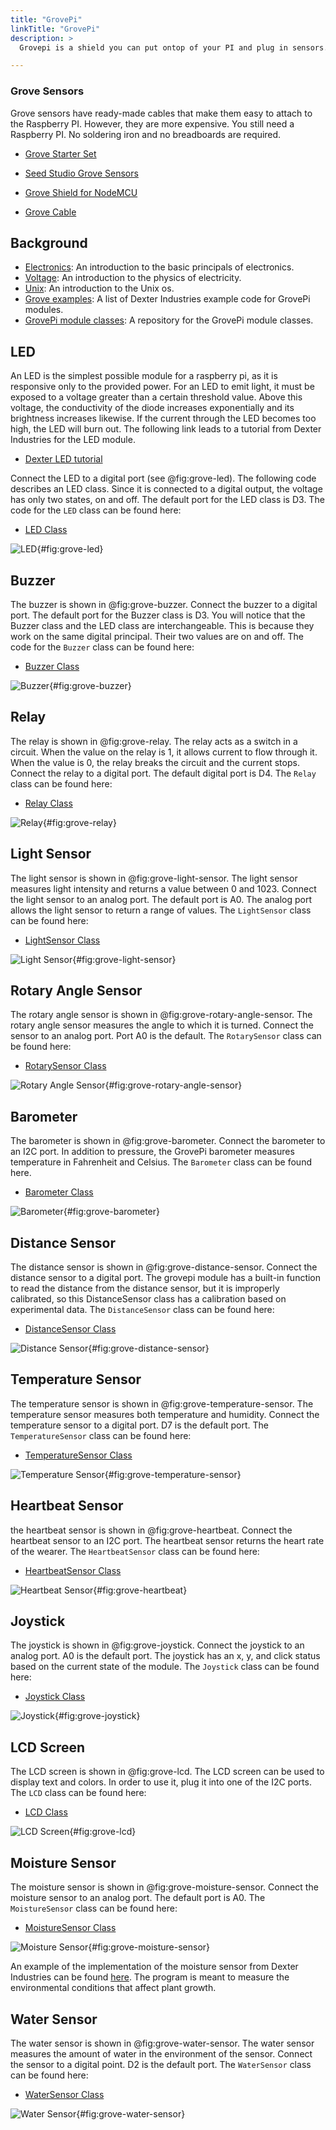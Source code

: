 ```yaml
---
title: "GrovePi"
linkTitle: "GrovePi"
description: >
  Grovepi is a shield you can put ontop of your PI and plug in sensors. This is often faster and easier then using a breadboard or soldering. Many sensors are available.

---
```


### Grove Sensors

Grove sensors have ready-made cables that make them easy to attach to
the Raspberry PI. However, they are more expensive. You still need a
Raspberry PI. No soldering iron and no breadboards are required.

-   [Grove Starter
    Set](https://www.seeedstudio.com/Grove-Starter-Kit-for-Arduino-p-1855.html)

-   [Seed Studio Grove
    Sensors](https://www.seeedstudio.com/category/Grove-c-1003.html)

-   [Grove Shield for
    NodeMCU](https://www.seeedstudio.com/Grove-Base-Shield-for-NodeMCU-p-2513.html)

-   [Grove
    Cable](http://www.switchdoc.com/2016/02/tutorial-intro-to-grove-connectors-for-arduinoraspberry-pi-projects/)

## Background

-   [Electronics](http://www.instructables.com/id/Basic-Electronics): An
    introduction to the basic principals of electronics.
-   [Voltage](https://learn.sparkfun.com/tutorials/voltage-current-resistance-and-ohms-law):
    An introduction to the physics of electricity.
-   [Unix](https://info-ee.eps.surrey.ac.uk/Teaching/Unix/index.html):
    An introduction to the Unix os.
-   [Grove
    examples](https://github.com/DexterInd/GrovePi/tree/master/Software/Python):
    A list of Dexter Industries example code for GrovePi modules.
-   [GrovePi module
    classes](https://github.com/cloudmesh/cloudmesh-pi/tree/master/cloudmesh/pi):
    A repository for the GrovePi module classes.

## LED

An LED is the simplest possible module for a raspberry pi, as it is
responsive only to the provided power. For an LED to emit light, it must
be exposed to a voltage greater than a certain threshold value. Above
this voltage, the conductivity of the diode increases exponentially and
its brightness increases likewise. If the current through the LED
becomes too high, the LED will burn out. The following link leads to a
tutorial from Dexter Industries for the LED module.

-   [Dexter LED
    tutorial](https://www.dexterindustries.com/GrovePi/projects-for-the-raspberry-pi/raspberry-pi-led-tutorial/)

Connect the LED to a digital port (see @fig:grove-led). The following code describes an LED
class. Since it is connected to a digital output, the voltage has only
two states, on and off. The default port for the LED class is D3. The
code for the `LED` class can be found here:

-   [LED
    Class](https://github.com/cloudmesh/cloudmesh-pi/blob/master/cloudmesh/pi/led.py)

![LED](led.jpg){#fig:grove-led}

## Buzzer

The buzzer is shown in @fig:grove-buzzer.  Connect the buzzer to a
digital port. The default port for the Buzzer class is D3. You will
notice that the Buzzer class and the LED class are
interchangeable. This is because they work on the same digital
principal. Their two values are on and off. The code for the `Buzzer`
class can be found here:

-   [Buzzer
    Class](https://github.com/cloudmesh/cloudmesh-pi/blob/master/cloudmesh/pi/buzzer.py)

![Buzzer](buzzer.jpg){#fig:grove-buzzer}

## Relay

The relay is shown in @fig:grove-relay.  The relay acts as a switch
in a circuit. When the value on the relay is 1, it allows current to
flow through it. When the value is 0, the relay breaks the circuit and
the current stops. Connect the relay to a digital port. The default
digital port is D4. The `Relay` class can be found here:

-   [Relay
    Class](https://github.com/cloudmesh/cloudmesh-pi/blob/master/cloudmesh/pi/relay.py)

![Relay](relay.jpg){#fig:grove-relay}

## Light Sensor

The light sensor is shown in @fig:grove-light-sensor.  The light
sensor measures light intensity and returns a value between 0
and 1023. Connect the light sensor to an analog port. The default port
is A0. The analog port allows the light sensor to return a range of
values. The `LightSensor` class can be found here:

-   [LightSensor
    Class](https://github.com/cloudmesh/cloudmesh-pi/blob/master/cloudmesh/pi/light.py)

![Light Sensor](light.jpg){#fig:grove-light-sensor}

## Rotary Angle Sensor

The rotary angle sensor is shown in @fig:grove-rotary-angle-sensor.
The rotary angle sensor measures the angle to which it is turned.
Connect the sensor to an analog port. Port A0 is the default. The
`RotarySensor` class can be found here:

-   [RotarySensor
    Class](https://github.com/cloudmesh/cloudmesh-pi/blob/master/cloudmesh/pi/rotary.py)

![Rotary Angle Sensor](rotary.jpg){#fig:grove-rotary-angle-sensor}

## Barometer

The barometer is shown in @fig:grove-barometer.  Connect the
barometer to an I2C port. In addition to pressure, the GrovePi
barometer measures temperature in Fahrenheit and Celsius. The
`Barometer` class can be found here.

-   [Barometer
    Class](https://github.com/cloudmesh/cloudmesh-pi/blob/master/cloudmesh/pi/barometer.py)

![Barometer](barometer.jpg){#fig:grove-barometer}

## Distance Sensor

The distance sensor is shown in @fig:grove-distance-sensor.  Connect
the distance sensor to a digital port. The grovepi module has a
built-in function to read the distance from the distance sensor, but
it is improperly calibrated, so this DistanceSensor class has a
calibration based on experimental data. The `DistanceSensor` class can
be found here:

-   [DistanceSensor
    Class](https://github.com/cloudmesh/cloudmesh-pi/blob/master/cloudmesh/pi/distance.py)

![Distance Sensor](distance.jpg){#fig:grove-distance-sensor}

## Temperature Sensor

The temperature sensor is shown in @fig:grove-temperature-sensor.
The temperature sensor measures both temperature and humidity. Connect
the temperature sensor to a digital port. D7 is the default port. The
`TemperatureSensor` class can be found here:

-   [TemperatureSensor
    Class](https://github.com/cloudmesh/cloudmesh-pi/blob/master/cloudmesh/pi/temperature.py)

![Temperature Sensor](temperature.jpg){#fig:grove-temperature-sensor}

## Heartbeat Sensor

the heartbeat sensor is shown in @fig:grove-heartbeat.  Connect the
heartbeat sensor to an I2C port. The heartbeat sensor returns the
heart rate of the wearer. The `HeartbeatSensor` class can be found
here:

-   [HeartbeatSensor
    Class](https://github.com/cloudmesh/cloudmesh-pi/blob/master/cloudmesh/pi/heartbeat.py)

![Heartbeat Sensor](heartbeat.jpg){#fig:grove-heartbeat}

## Joystick

The joystick is shown in @fig:grove-joystick.  Connect the joystick
to an analog port. A0 is the default port. The joystick has an x, y,
and click status based on the current state of the module. The
`Joystick` class can be found here:

-   [Joystick
    Class](https://github.com/cloudmesh/cloudmesh-pi/blob/master/cloudmesh/pi/joystick.py)

![Joystick](joystick.jpg){#fig:grove-joystick}

## LCD Screen

The LCD screen is shown in @fig:grove-lcd.  The LCD screen can be
used to display text and colors. In order to use it, plug it into one
of the I2C ports. The `LCD` class can be found here:

-   [LCD
    Class](https://github.com/cloudmesh/cloudmesh-pi/blob/master/cloudmesh/pi/lcd.py)

![LCD Screen](lcd.jpg){#fig:grove-lcd}

## Moisture Sensor

The moisture sensor is shown in @fig:grove-moisture-sensor.  Connect
the moisture sensor to an analog port. The default port is A0.  The
`MoistureSensor` class can be found here:

-   [MoistureSensor
    Class](https://github.com/cloudmesh/cloudmesh-pi/blob/master/cloudmesh/pi/moisture.py)

![Moisture Sensor](moisture.jpg){#fig:grove-moisture-sensor}

An example of the implementation of the moisture sensor from Dexter
Industries can be found
[here](https://github.com/DexterInd/GrovePi/blob/master/Projects/plant_monitor/plant_project.py).
The program is meant to measure the environmental conditions that affect
plant growth.

## Water Sensor

The water sensor is shown in @fig:grove-water-sensor.  The water
sensor measures the amount of water in the environment of the
sensor. Connect the sensor to a digital point. D2 is the default port.
The `WaterSensor` class can be found here:

-   [WaterSensor
    Class](https://github.com/cloudmesh/cloudmesh-pi/blob/master/cloudmesh/pi/water.py)

![Water Sensor](water.jpg){#fig:grove-water-sensor}
